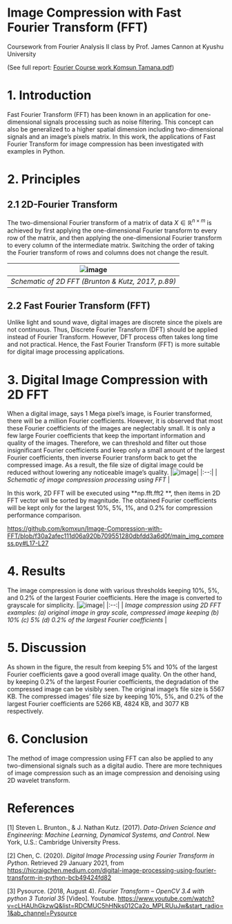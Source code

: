 # Image Compression with Fast Fourier Transform (FFT)
Coursework from Fourier Analysis II class by Prof. James Cannon at Kyushu University

(See full report: [Fourier Course work Komsun Tamana.pdf](https://github.com/komxun/Image-Compression-with-FFT/files/11452754/Fourier.Course.work.Komsun.Tamana.pdf))


# 1. Introduction
Fast Fourier Transform (FFT) has been known in an application for one-dimensional signals processing such as noise filtering. 
This concept can also be generalized to a higher spatial dimension including two-dimensional signals and an image’s pixels matrix. 
In this work, the applications of Fast Fourier Transform for image compression has been investigated with examples in Python. 

# 2. Principles
## 2.1 2D-Fourier Transform
The two-dimensional Fourier transform of a matrix of data  $X \in \mathbb{R}^{n \times m}$ is achieved by first applying the one-dimensional Fourier transform to every row of the matrix, 
and then applying the one-dimensional Fourier transform to every column of the intermediate matrix. 
Switching the order of taking the Fourier transform of rows and columns does not change the result.

|![image](https://github.com/komxun/Image-Compression-with-FFT/assets/133139057/e66445b3-912c-47e0-aed4-864c05b660c3)|
|:--:| 
| *Schematic of 2D FFT (Brunton & Kutz, 2017, p.89)* |

## 2.2 Fast Fourier Transform (FFT)
Unlike light and sound wave, digital images are discrete since the pixels are not continuous. 
Thus, Discrete Fourier Transform (DFT) should be applied instead of Fourier Transform. However, DFT process often takes long time and not practical. 
Hence, the Fast Fourier Transform (FFT) is more suitable for digital image processing applications.

# 3. Digital Image Compression with 2D FFT
When a digital image, says 1 Mega pixel’s image, is Fourier transformed, there will be a million Fourier coefficients. 
However, it is observed that most these Fourier coefficients of the images are neglectably small. 
It is only a few large Fourier coefficients that keep the important information and quality of the images. 
Therefore, we can threshold and filter out those insignificant Fourier coefficients and keep only a small amount of the largest Fourier coefficients, 
then inverse Fourier transform back to get the compressed image. As a result, the file size of digital image could be reduced without lowering any noticeable image’s quality.
|![image](https://github.com/komxun/Image-Compression-with-FFT/assets/133139057/2a5a4e79-13b9-475e-a679-90a1631c7974)|
|:--:| 
| *Schematic of image compression processing using FFT* |

In this work, 2D FFT will be executed using **np.fft.fft2 **, then items in 2D FFT vector will be sorted by magnitude. The obtained Fourier coefficients will be kept only for the largest 10%, 5%, 1%, and 0.2% for compression performance comparison.

https://github.com/komxun/Image-Compression-with-FFT/blob/f30a2afec111d06a920b709551280dbfdd3a6d0f/main_img_compress.py#L17-L27

# 4. Results
The image compression is done with various thresholds keeping 10%, 5%, and 0.2% of the largest Fourier coefficients. Here the image is converted to grayscale for simplicity.
|![image](https://github.com/komxun/Image-Compression-with-FFT/assets/133139057/673fb463-213e-4c6b-a730-1af1f637ed57)|
|:--:| 
| *Image compression using 2D FFT examples: (a) original image in gray scale,  compressed image keeping (b) 10% (c) 5% (d) 0.2% of the largest Fourier coefficients* |

# 5. Discussion
As shown in the figure, the result from keeping 5% and 10% of the largest Fourier coefficients gave a good overall image quality. 
On the other hand, by keeping 0.2% of the largest Fourier coefficients, the degradation of the compressed image can be visibly seen. 
The original image’s file size is 5567 KB. The compressed images’ file size by keeping 10%, 5%, and 0.2% of the largest Fourier coefficients are 5266 KB, 4824 KB, and 3077 KB respectively.

# 6. Conclusion
The method of image compression using FFT can also be applied to any two-dimensional signals such as a digital audio. There are more techniques of image compression such as an image compression and denoising using 2D wavelet transform.

# References
[1] Steven L. Brunton., & J. Nathan Kutz. (2017). _Data-Driven Science and Engineering: Machine Learning, Dynamical Systems, and Control_. New York, U.S.: Cambridge University Press.

[2] Chen, C. (2020). _Digital Image Processing using Fourier Transform in Python_. Retrieved 
29 January 2021, from https://hicraigchen.medium.com/digital-image-processing-using-fourier-transform-in-python-bcb49424fd82

[3] Pysource. (2018, August 4). _Fourier Transform – OpenCV 3.4 with python 3 Tutorial 35_ [Video]. Youtube. https://www.youtube.com/watch?v=cLHAUhGkzwQ&list=RDCMUC5hHNks012Ca2o_MPLRUuJw&start_radio=1&ab_channel=Pysource




